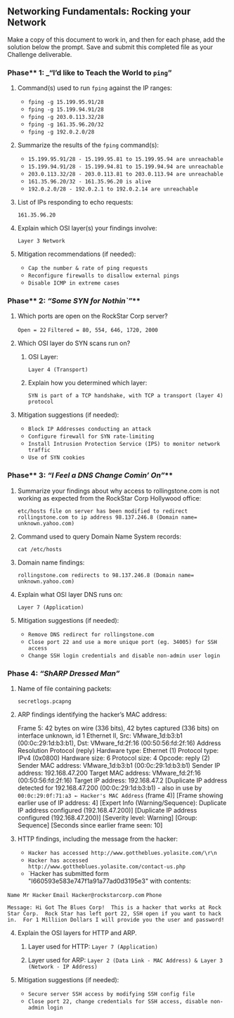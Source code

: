 ## **Networking Fundamentals: Rocking your Network**

Make a copy of this document to work in, and then for each phase, add the solution below the prompt. Save and submit this completed file as your Challenge deliverable.


### Phase** 1: _“I’d like to Teach the World to <code>ping</code>”</em></strong>



1. Command(s) used to run `fping` against the IP ranges:

    * `fping -g 15.199.95.91/28`
    * `fping -g 15.199.94.91/28`
    * `fping -g 203.0.113.32/28`
    * `fping -g 161.35.96.20/32`
    * `fping -g 192.0.2.0/28`


2. Summarize the results of the `fping` command(s):

    * `15.199.95.91/28 - 15.199.95.81 to 15.199.95.94 are unreachable`
    * `15.199.94.91/28 - 15.199.94.81 to 15.199.94.94 are unreachable`
    * `203.0.113.32/28 - 203.0.113.81 to 203.0.113.94 are unreachable`
    * `161.35.96.20/32 - 161.35.96.20 is alive`
    * `192.0.2.0/28 - 192.0.2.1 to 192.0.2.14 are unreachable`

3. List of IPs responding to echo requests:

    `161.35.96.20`

4. Explain which OSI layer(s) your findings involve:

    `Layer 3 Network`

5. Mitigation recommendations (if needed):

    * `Cap the number & rate of ping requests`
    * `Reconfigure firewalls to disallow external pings`
    * `Disable ICMP in extreme cases`

### Phase** 2: _“Some SYN for Nothin`”_**

1. Which ports are open on the RockStar Corp server?

    `Open = 22`
    `Filtered = 80, 554, 646, 1720, 2000`

2. Which OSI layer do SYN scans run on?
    1. OSI Layer:

        `Layer 4 (Transport)`

    2. Explain how you determined which layer:

        `SYN is part of a TCP handshake, with TCP a transport (layer 4) protocol`

3. Mitigation suggestions (if needed):

    * `Block IP Addresses conducting an attack`
    * `Configure firewall for SYN rate-limiting`
    * `Install Intrusion Protection Service (IPS) to monitor network traffic`
    * `Use of SYN cookies`

### Phase** 3: _“I Feel a DNS Change Comin’ On”_**

1. Summarize your findings about why access to rollingstone.com is not working as expected from the RockStar Corp Hollywood office:

    `etc/hosts file on server has been modified to redirect rollingstone.com to ip address 98.137.246.8 (Domain name= unknown.yahoo.com)`

2. Command used to query Domain Name System records:

    `cat /etc/hosts`

3. Domain name findings:

    `rollingstone.com redirects to 98.137.246.8 (Domain name= unknown.yahoo.com)`

4. Explain what OSI layer DNS runs on:

    `Layer 7 (Application)`

5. Mitigation suggestions (if needed):

    * `Remove DNS redirect for rollingstone.com`
    * `Close port 22 and use a more unique port (eg. 34005) for SSH access`
    * `Change SSH login credentials and disable non-admin user login`

### Phase 4: _“ShARP Dressed Man”_

1. Name of file containing packets:

    `secretlogs.pcapng`

2. ARP findings identifying the hacker’s MAC address:

    Frame 5: 42 bytes on wire (336 bits), 42 bytes captured (336 bits) on interface unknown, id 1
Ethernet II, Src: VMware_1d:b3:b1 (00:0c:29:1d:b3:b1), Dst: VMware_fd:2f:16 (00:50:56:fd:2f:16)
Address Resolution Protocol (reply)
    Hardware type: Ethernet (1)
    Protocol type: IPv4 (0x0800)
    Hardware size: 6
    Protocol size: 4
    Opcode: reply (2)
    Sender MAC address: VMware_1d:b3:b1 (00:0c:29:1d:b3:b1)
    Sender IP address: 192.168.47.200
    Target MAC address: VMware_fd:2f:16 (00:50:56:fd:2f:16)
    Target IP address: 192.168.47.2
[Duplicate IP address detected for 192.168.47.200 (00:0c:29:1d:b3:b1) - also in use by `00:0c:29:0f:71:a3 ← Hacker's MAC Address` (frame 4)]
    [Frame showing earlier use of IP address: 4]
        [Expert Info (Warning/Sequence): Duplicate IP address configured (192.168.47.200)]
            [Duplicate IP address configured (192.168.47.200)]
            [Severity level: Warning]
            [Group: Sequence]
    [Seconds since earlier frame seen: 10]

3. HTTP findings, including the message from the hacker:

    * `Hacker has accessed http://www.gottheblues.yolasite.com/\r\n`
    * `Hacker has accessed http://www.gottheblues.yolasite.com/contact-us.php`
    * `Hacker has submitted form "I660593e583e747f1a91a77ad0d3195e3" with contents:

`Name Mr Hacker`
`Email Hacker@rockstarcorp.com`
`Phone`

`Message: Hi Got The Blues Corp!  This is a hacker that works at Rock Star Corp.  Rock Star has left port 22, SSH open if you want to hack in.  For 1 Milliion Dollars I will provide you the user and password!`


4. Explain the OSI layers for HTTP and ARP.
    1. Layer used for HTTP: `Layer 7 (Application)`
        
    2. Layer used for ARP: `Layer 2 (Data Link - MAC Address) & Layer 3 (Network - IP Address)`


5. Mitigation suggestions (if needed):

    * `Secure server SSH access by modifying SSH config file`
    * `Close port 22, change credentials for SSH access, disable non-admin login`
